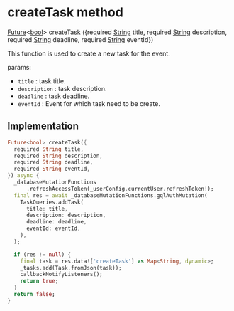 


# createTask method








[Future](https://api.flutter.dev/flutter/dart-async/Future-class.html)&lt;[bool](https://api.flutter.dev/flutter/dart-core/bool-class.html)> createTask
(\{required [String](https://api.flutter.dev/flutter/dart-core/String-class.html) title, required [String](https://api.flutter.dev/flutter/dart-core/String-class.html) description, required [String](https://api.flutter.dev/flutter/dart-core/String-class.html) deadline, required [String](https://api.flutter.dev/flutter/dart-core/String-class.html) eventId})





<p>This function is used to create a new task for the event.</p>
<p>params:</p>
<ul>
<li><code>title</code> : task title.</li>
<li><code>description</code> : task description.</li>
<li><code>deadline</code> : task deadline.</li>
<li><code>eventId</code> : Event for which task need to be create.</li>
</ul>



## Implementation

```dart
Future<bool> createTask({
  required String title,
  required String description,
  required String deadline,
  required String eventId,
}) async {
  _databaseMutationFunctions
      .refreshAccessToken(_userConfig.currentUser.refreshToken!);
  final res = await _databaseMutationFunctions.gqlAuthMutation(
    TaskQueries.addTask(
      title: title,
      description: description,
      deadline: deadline,
      eventId: eventId,
    ),
  );

  if (res != null) {
    final task = res.data!['createTask'] as Map<String, dynamic>;
    _tasks.add(Task.fromJson(task));
    callbackNotifyListeners();
    return true;
  }
  return false;
}
```







